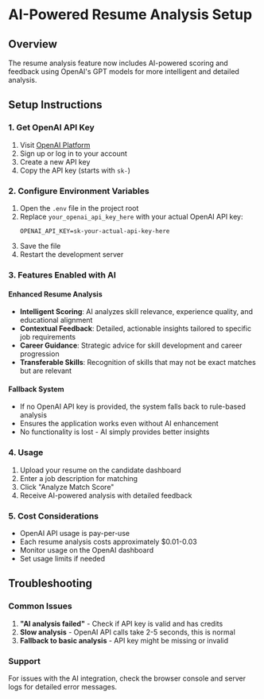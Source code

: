 # AI-Powered Resume Analysis Setup

## Overview
The resume analysis feature now includes AI-powered scoring and feedback using OpenAI's GPT models for more intelligent and detailed analysis.

## Setup Instructions

### 1. Get OpenAI API Key
1. Visit [OpenAI Platform](https://platform.openai.com/api-keys)
2. Sign up or log in to your account
3. Create a new API key
4. Copy the API key (starts with `sk-`)

### 2. Configure Environment Variables
1. Open the `.env` file in the project root
2. Replace `your_openai_api_key_here` with your actual OpenAI API key:
   ```
   OPENAI_API_KEY=sk-your-actual-api-key-here
   ```
3. Save the file
4. Restart the development server

### 3. Features Enabled with AI

#### Enhanced Resume Analysis
- **Intelligent Scoring**: AI analyzes skill relevance, experience quality, and educational alignment
- **Contextual Feedback**: Detailed, actionable insights tailored to specific job requirements
- **Career Guidance**: Strategic advice for skill development and career progression
- **Transferable Skills**: Recognition of skills that may not be exact matches but are relevant

#### Fallback System
- If no OpenAI API key is provided, the system falls back to rule-based analysis
- Ensures the application works even without AI enhancement
- No functionality is lost - AI simply provides better insights

### 4. Usage
1. Upload your resume on the candidate dashboard
2. Enter a job description for matching
3. Click "Analyze Match Score"
4. Receive AI-powered analysis with detailed feedback

### 5. Cost Considerations
- OpenAI API usage is pay-per-use
- Each resume analysis costs approximately $0.01-0.03
- Monitor usage on the OpenAI dashboard
- Set usage limits if needed

## Troubleshooting

### Common Issues
1. **"AI analysis failed"** - Check if API key is valid and has credits
2. **Slow analysis** - OpenAI API calls take 2-5 seconds, this is normal
3. **Fallback to basic analysis** - API key might be missing or invalid

### Support
For issues with the AI integration, check the browser console and server logs for detailed error messages.
